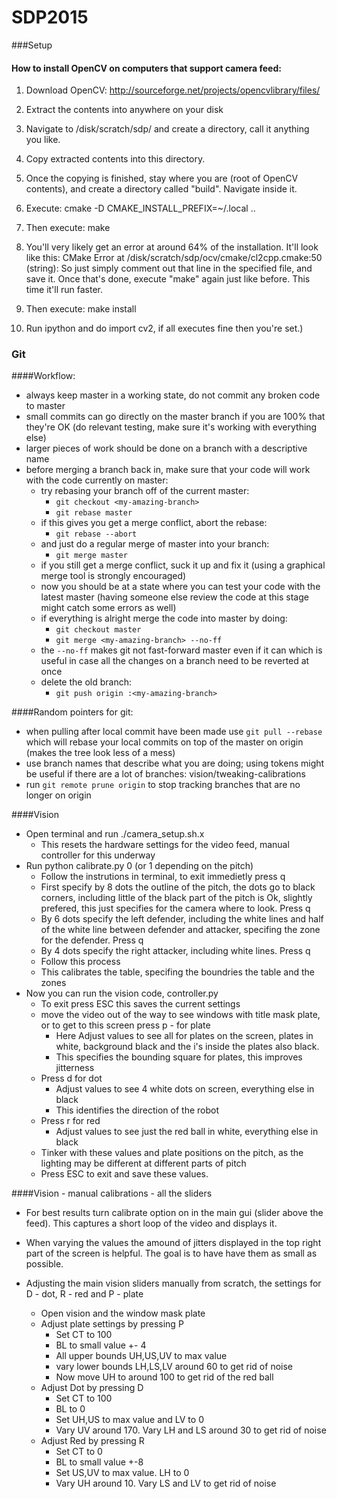 # SDP2015

###Setup

#### How to install OpenCV on computers that support camera feed: ####

1. Download OpenCV: http://sourceforge.net/projects/opencvlibrary/files/

2. Extract the contents into anywhere on your disk

3. Navigate to /disk/scratch/sdp/ and create a directory, call it anything you like.

4. Copy extracted contents into this directory.

5. Once the copying is finished, stay where you are (root of OpenCV contents), and create a directory called "build". Navigate inside it.

6. Execute: cmake -D CMAKE_INSTALL_PREFIX=~/.local ..

7. Then execute: make

8. You'll very likely get an error at around 64% of the installation. 
	It'll look like this:
	CMake Error at /disk/scratch/sdp/ocv/cmake/cl2cpp.cmake:50 (string):
	So just simply comment out that line in the specified file, and save it.
	Once that's done, execute "make" again just like before. This time it'll run faster.

9. Then execute: make install

10. Run ipython and do import cv2, if all executes fine then you're set.)


### Git ####

####Workflow:

* always keep master in a working state, do not commit any broken code to master
* small commits can go directly on the master branch if you are 100% that they're OK (do relevant testing, make sure it's working with everything else)
* larger pieces of work should be done on a branch with a descriptive name
* before merging a branch back in, make sure that your code will work with the code currently on master:
  * try rebasing your branch off of the current master: 
     * `git checkout <my-amazing-branch>`
     * `git rebase master`
  * if this gives you get a merge conflict, abort the rebase:
     * `git rebase --abort`
  * and just do a regular merge of master into your branch:
     * `git merge master`
  * if you still get a merge conflict, suck it up and fix it (using a graphical merge tool is strongly encouraged)
  * now you should be at a state where you can test your code with the latest master (having someone else review the code at this stage might catch some errors as well)
  * if everything is alright merge the code into master by doing:
    * `git checkout master`
    * `git merge <my-amazing-branch> --no-ff`
  * the `--no-ff` makes git not fast-forward master even if it can which is useful in case all the changes on a branch need to be reverted at once
  * delete the old branch:
     * `git push origin :<my-amazing-branch>` 

####Random pointers for git:

* when pulling after local commit have been made use `git pull --rebase` which will rebase your local commits on top of the master on origin (makes the tree  look less of a mess)
* use branch names that describe what you are doing; using tokens might be useful if there are a lot of branches: vision/tweaking-calibrations
* run `git remote prune origin` to stop tracking branches that are no longer on origin


####Vision

 * Open terminal and run ./camera_setup.sh.x 
   * This resets the hardware settings for the video feed, manual controller for this underway
 * Run python calibrate.py 0 (or 1 depending on the pitch)
   * Follow the instrutions in terminal, to exit immedietly press q
   * First specify by 8 dots the outline of the pitch, the dots go to black corners, including little of the black part of the pitch is Ok, slightly prefered, this just specifies for the camera where to look. Press q
   * By 6 dots specify the left defender, including the white lines and half of the white line between defender and attacker, specifing the zone for the defender. Press q
   * By 4 dots specify the right attacker, including white lines. Press q
   * Follow this process
   * This calibrates the table, specifing the boundries the table and the zones
 * Now you can run the vision code, controller.py
   * To exit press ESC this saves the current settings
   * move the video out of the way to see windows with title mask plate, or to get to this screen press p - for plate
     * Here Adjust values to see all for plates on the screen, plates in white, background black and the i's inside the plates also black.
     * This specifies the bounding square for plates, this improves jitterness
   * Press d for dot
       * Adjust values to see 4 white dots on screen, everything else in black
       * This identifies the direction of the robot
   * Press r for red
       * Adjust values to see just the red ball in white, everything else in black
   * Tinker with these values and plate positions on the pitch, as the lighting may be different at different parts of pitch
   * Press ESC to exit and save these values.
   
   
####Vision - manual calibrations - all the sliders
 * For best results turn calibrate option on in the main gui (slider above the feed). This captures a short loop of the video and displays it.
 * When varying the values the amound of jitters displayed in the top right part of the screen is helpful. The goal is to have have them as small as possible.
  
 
 * Adjusting the main vision sliders manually from scratch, the settings for D - dot, R - red and P - plate
   * Open vision and the window mask plate
   * Adjust plate settings by pressing P
     * Set CT to 100 
     * BL to small value +- 4
     * All upper bounds UH,US,UV to max value
     * vary lower bounds LH,LS,LV around 60 to get rid of noise
     * Now move UH to around 100 to get rid of the red ball
   * Adjust Dot by pressing D
     * Set CT to 100
     * BL to 0
     * Set UH,US to max value and LV to 0
     * Vary UV around 170. Vary LH and LS around 30 to get rid of noise
   * Adjust Red by pressing R
     * Set CT to 0
     * BL to small value +-8
     * Set US,UV to max value. LH to 0
     * Vary UH around 10. Vary LS and LV to get rid of noise
     
